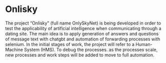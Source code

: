 # Onlisky
The project “Onlisky” (full name OnlySkyNet) is being developed in order to test the applicability of artificial intelligence when communicating through a dating site. The main idea is to apply generation of answers and questions of message text with chatgbt and automation of forwarding processes with selenium. In the initial stages of work, the project will refer to a Human-Machine System (HMS). To debug the processes. as the processes scale, new processes and work steps will be added to move to full automation.
